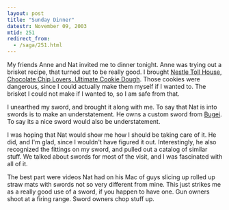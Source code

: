 ```yaml
---
layout: post
title: "Sunday Dinner"
datestr: November 09, 2003
mtid: 251
redirect_from:
  - /saga/251.html
---
```


My friends Anne and Nat invited me to dinner tonight.  Anne was trying out a brisket recipe, that turned out to be really good.  I brought <a href="http://www.verybestbaking.com/products/tollhouse/bake.asp" title="Nestle Toll House">Nestle Toll House, Chocolate Chip Lovers, Ultimate Cookie Dough</a>.  Those cookies were dangerous, since I could actually make them myself if I wanted to.  The brisket I could not make if I wanted to, so I am safe from that.

I unearthed my sword, and brought it along with me.  To say that Nat is into swords is to make an understatement.  He owns a custom sword from <a href="http://www.bugei.com/" title="Bugei Trading Company | The Samurai Superstor">Bugei</a>.  To say its a nice sword would also be understatement.

I was hoping that Nat would show me how I should be taking care of it.  He did, and I'm glad, since I wouldn't have figured it out. Interestingly, he also recognized the fittings on my sword, and pulled out a catalog of similar stuff. We talked about swords for most of the visit, and I was fascinated with all of it.

The best part were videos Nat had on his Mac of guys slicing up rolled up straw mats with swords not so very different from mine.  This just strikes me as a really good use of a sword, if you happen to have one.  Gun owners shoot at a firing range.  Sword owners chop stuff up.

